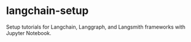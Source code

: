 # langchain-setup

Setup tutorials for Langchain, Langgraph, and Langsmith frameworks with Jupyter Notebook.
